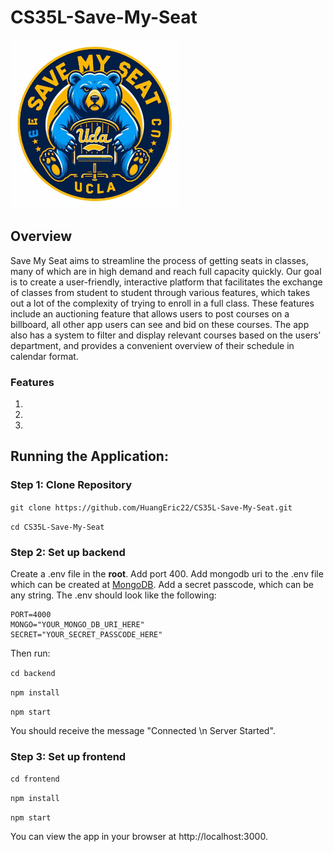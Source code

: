 # CS35L-Save-My-Seat

<img src="frontend/build/assets/OIG4.png" alt="Save My Seat Logo" width="270"/>

## Overview

Save My Seat aims to streamline the process of getting seats in classes, many of which are in high demand and reach full capacity quickly. Our goal is to create a user-friendly, interactive platform that facilitates the exchange of classes from student to student through various features, which takes out a lot of the complexity of trying to enroll in a full class. These features include an auctioning feature that allows users to post courses on a billboard, all other app users can see and bid on these courses. The app also has a system to filter and display relevant courses based on the users’ department, and provides a convenient overview of their schedule in calendar format.

### Features
1. 
2. 
3. 

## Running the Application:

### Step 1: Clone Repository

`git clone https://github.com/HuangEric22/CS35L-Save-My-Seat.git`

`cd CS35L-Save-My-Seat`

### Step 2: Set up backend

Create a .env file in the **root**. Add port 400. Add mongodb uri to the .env file which can be created at [MongoDB](https://www.mongodb.com/). Add a secret passcode, which can be any string. The .env should look like the following:
```
PORT=4000
MONGO="YOUR_MONGO_DB_URI_HERE"
SECRET="YOUR_SECRET_PASSCODE_HERE"
```

Then run:

`cd backend` 

`npm install` 

`npm start` 

You should receive the message "Connected \n Server Started".


### Step 3: Set up frontend 

`cd frontend` 

`npm install`

`npm start` 

You can view the app in your browser at http://localhost:3000.


